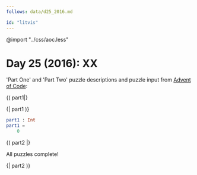 ```yaml
---
follows: data/d25_2016.md

id: "litvis"
---
```


@import "../css/aoc.less"

# Day 25 (2016): XX

'Part One' and 'Part Two' puzzle descriptions and puzzle input from [Advent of Code](https://adventofcode.com/2016/day/25):

{( part1|}

{| part1 )}

```elm {l r}
part1 : Int
part1 =
    0
```

{( part2 |}

All puzzles complete!

{| part2 )}
